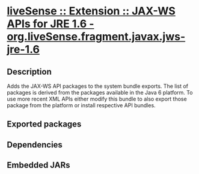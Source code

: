 # [liveSense :: Extension :: JAX-WS APIs for JRE 1.6 - org.liveSense.fragment.javax.jws-jre-1.6](http://github.com/liveSense/org.liveSense.fragment.javax.jws-jre-1.6)
## Description
Adds the JAX-WS API packages to the system bundle exports. The list of packages is derived from the packages available in the Java 6 platform. To use more recent XML APIs either modify this bundle to also export those package from the platform or install respective API bundles.
## Exported packages
## Dependencies
## Embedded JARs
